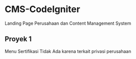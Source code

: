 # CMS-CodeIgniter
Landing Page Perusahaan dan Content Management System

## Proyek 1
Menu Sertifikasi Tidak Ada karena terkait privasi perusahaan
